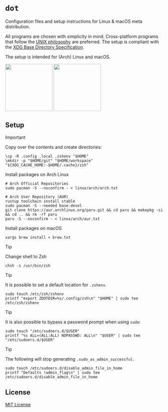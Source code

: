 # `dot`

Configuration files and setup instructions for Linux & macOS meta distribution.

All programs are chosen with simplicity in mind. Cross-platform programs that follow the
[UNIX philosophy][unix] are preferred. The setup is compliant with the
[XDG Base Directory Specification][xdg].

The setup is intended for (Arch) Linux and macOS.

<p float="left">
  <img src="https://wiki.installgentoo.com/images/f/f9/Arch-linux-logo.png" width="150px" height="150px"/>
  <img src="https://upload.wikimedia.org/wikipedia/commons/9/95/Homebrew_logo.svg" width="150px" height="150px" />
</p>

## Setup

> [!IMPORTANT]
> Copy over the contents and create directories:
>
> ```console
> \cp -R .config .local .zshenv "$HOME"
> \mkdir -p "$HOME/git" "$HOME/workspace" "${XDG_CACHE_HOME:-$HOME/.cache}/zsh"
> ```
>
> Install packages on Arch Linux
>
> ```console
> # Arch Official Repositories
> sudo pacman -S --noconfirm - < linux/arch/arch.txt
>
> # Arch User Repository (AUR)
> rustup toolchain install stable
> sudo pacman -S --needed base-devel
> git clone https://aur.archlinux.org/paru.git && cd paru && makepkg -si && cd .. && rm -rf paru
> paru -S --noconfirm - < linux/arch/aur.txt
> ```
>
> Install packages on macOS
>
> ```console
> xargs brew install < brew.txt
> ```

> [!TIP]
> Change shell to Zsh
>
> ```console
> chsh -s /usr/bin/zsh
> ```

> [!TIP]
> It is possible to set a default location for `.zshenv`.
>
> ```console
> sudo touch /etc/zsh/zshenv
> printf "export ZDOTDIR=%s/.config/zsh\n" "$HOME" | sudo tee /etc/zsh/zshenv
> ```

> [!TIP]
> It is also possible to bypass a password prompt when using `sudo`:
>
> ```console
> sudo touch "/etc/sudoers.d/$USER"
> printf "%s ALL=(ALL:ALL) NOPASSWD: ALL\n" "$USER" | sudo tee "/etc/sudoers.d/$USER"
> ```

> [!TIP]
> The following will stop generating `.sudo_as_admin_successful`.
>
> ```console
> sudo touch /etc/sudoers.d/disable_admin_file_in_home
> printf "Defaults !admin_flag\n" | sudo tee /etc/sudoers.d/disable_admin_file_in_home
> ```

## License

[MIT License][license]

[unix]: https://en.wikipedia.org/wiki/Unix_philosophy
[xdg]: https://specifications.freedesktop.org/basedir-spec/basedir-spec-latest.html
[firefox]: https://www.mozilla.org/en-US/firefox/new/
[neovim]: https://github.com/neovim/neovim
[nnn]: https://github.com/jarun/nnn
[jetbrainsmono]: https://github.com/JetBrains/JetBrainsMono
[nerdfontspatcher]: https://github.com/ryanoasis/nerd-fonts#font-patcher
[ligaturizer]: https://github.com/ToxicFrog/Ligaturizer
[nsxiv]: https://github.com/nsxiv/nsxiv
[mpv]: https://github.com/mpv-player/mpv
[zathura]: https://en.wikipedia.org/wiki/Zathura_(document_viewer)
[zsh]: https://github.com/zsh-users/zsh
[kitty]: https://github.com/kovidgoyal/kitty
[hyprland]: https://github.com/hyprwm/Hyprland
[inkscape]: https://gitlab.com/inkscape/inkscape
[drawio]: https://github.com/jgraph/drawio-desktop
[jupyterlab]: https://jupyter.org
[font]: https://github.com/oniani/dot/tree/main/.local/share/fonts/ttf
[license]: LICENSE
